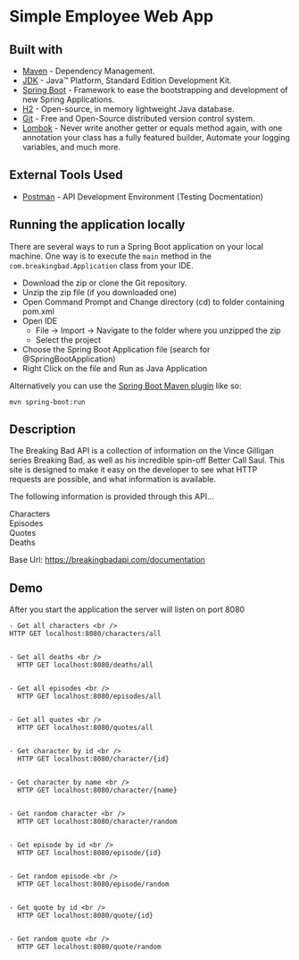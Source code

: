# Simple Employee Web App

## Built with
* 	[Maven](https://maven.apache.org/) - Dependency Management.
* 	[JDK](http://www.oracle.com/technetwork/java/javase/downloads/jdk8-downloads-2133151.html) - Java™ Platform, Standard Edition Development Kit.
* 	[Spring Boot](https://spring.io/projects/spring-boot) - Framework to ease the bootstrapping and development of new Spring Applications.
* 	[H2](https://www.h2database.com/html/main.html) - Open-source, in memory lightweight Java database.
* 	[Git](https://git-scm.com/) - Free and Open-Source distributed version control system.
* 	[Lombok](https://projectlombok.org/) - Never write another getter or equals method again, with one annotation your class has a fully featured builder, Automate your logging variables, and much more.
## External Tools Used

* [Postman](https://www.getpostman.com/) - API Development Environment (Testing Docmentation)

## Running the application locally

There are several ways to run a Spring Boot application on your local machine. One way is to execute the `main` method in the `com.breakingbad.Application` class from your IDE.

- Download the zip or clone the Git repository.
- Unzip the zip file (if you downloaded one)
- Open Command Prompt and Change directory (cd) to folder containing pom.xml
- Open IDE
    - File -> Import -> Navigate to the folder where you unzipped the zip
    - Select the project
- Choose the Spring Boot Application file (search for @SpringBootApplication)
- Right Click on the file and Run as Java Application

Alternatively you can use the [Spring Boot Maven plugin](https://docs.spring.io/spring-boot/docs/current/reference/html/build-tool-plugins-maven-plugin.html) like so:

```shell
mvn spring-boot:run
```

## Description

The Breaking Bad API is a collection of information on the Vince Gilligan series Breaking Bad, as well as his incredible spin-off Better Call Saul. This site is designed to make it easy on the developer to see what HTTP requests are possible, and what information is available.

The following information is provided through this API...

Characters <br />
Episodes <br />
Quotes <br />
Deaths <br />

Base Url: https://breakingbadapi.com/documentation

## Demo

After you start the application the server will listen on port 8080
````
- Get all characters <br />
HTTP GET localhost:8080/characters/all


- Get all deaths <br />
  HTTP GET localhost:8080/deaths/all


- Get all episodes <br />
  HTTP GET localhost:8080/episodes/all


- Get all quotes <br />
  HTTP GET localhost:8080/quotes/all


- Get character by id <br />
  HTTP GET localhost:8080/character/{id}


- Get character by name <br />
  HTTP GET localhost:8080/character/{name}


- Get random character <br />
  HTTP GET localhost:8080/character/random


- Get episode by id <br />
  HTTP GET localhost:8080/episode/{id}


- Get random episode <br />
  HTTP GET localhost:8080/episode/random


- Get quote by id <br />
  HTTP GET localhost:8080/quote/{id}


- Get random quote <br />
  HTTP GET localhost:8080/quote/random
````